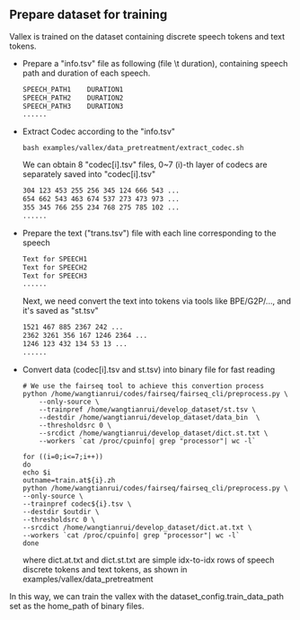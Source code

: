 ## Prepare dataset for training
Vallex is trained on the dataset containing discrete speech tokens and text tokens.


* Prepare a "info.tsv" file as following (file \t duration), containing speech path and duration of each speech.
    ```txt
    SPEECH_PATH1    DURATION1
    SPEECH_PATH2    DURATION2
    SPEECH_PATH3    DURATION3
    ......
    ```
* Extract Codec according to the "info.tsv" 
    ```shell
    bash examples/vallex/data_pretreatment/extract_codec.sh
    ```
    We can obtain 8 "codec[i].tsv" files, 0~7 (i)-th layer of codecs are separately saved into "codec[i].tsv"
    ```txt
    304 123 453 255 256 345 124 666 543 ...
    654 662 543 463 674 537 273 473 973 ...
    355 345 766 255 234 768 275 785 102 ...
    ......
    ```

* Prepare the text ("trans.tsv") file with each line corresponding to the speech

    ```txt
    Text for SPEECH1
    Text for SPEECH2
    Text for SPEECH3
    ......
    ```
    Next, we need convert the text into tokens via tools like BPE/G2P/..., and it's saved as "st.tsv"
    ```txt
    1521 467 885 2367 242 ...
    2362 3261 356 167 1246 2364 ...
    1246 123 432 134 53 13 ...
    ......
    ```

* Convert data (codec[i].tsv and st.tsv) into binary file for fast reading

    ```shell
    # We use the fairseq tool to achieve this convertion process
    python /home/wangtianrui/codes/fairseq/fairseq_cli/preprocess.py \
        --only-source \
        --trainpref /home/wangtianrui/develop_dataset/st.tsv \
        --destdir /home/wangtianrui/develop_dataset/data_bin  \
        --thresholdsrc 0 \
        --srcdict /home/wangtianrui/develop_dataset/dict.st.txt \
        --workers `cat /proc/cpuinfo| grep "processor"| wc -l`

    for ((i=0;i<=7;i++))
    do
    echo $i
    outname=train.at${i}.zh
    python /home/wangtianrui/codes/fairseq/fairseq_cli/preprocess.py \
    --only-source \
    --trainpref codec${i}.tsv \
    --destdir $outdir \
    --thresholdsrc 0 \
    --srcdict /home/wangtianrui/develop_dataset/dict.at.txt \
    --workers `cat /proc/cpuinfo| grep "processor"| wc -l`
    done
    ```
    where dict.at.txt and dict.st.txt are simple idx-to-idx rows of speech discrete tokens and text tokens, as shown in examples/vallex/data_pretreatment 

In this way, we can train the vallex with the dataset_config.train_data_path set as the home_path of binary files.